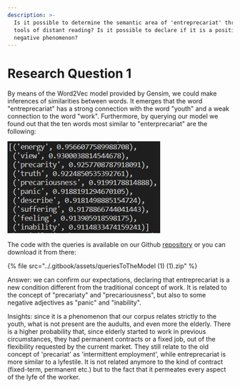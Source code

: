 ```yaml
---
description: >-
  Is it possible to determine the semantic area of 'entreprecariat' through the
  tools of distant reading? Is it possible to declare if it is a positive or
  negative phenomenon?
---
```


# Research Question 1

By means of the Word2Vec model provided by Gensim, we could make inferences of similarities between words. It emerges that the word "entreprecariat" has a strong connection with the word "youth" and a weak connection to the word "work". Furthermore, by querying our model we found out that the ten words most similar to "enterprecariat" are the following:

![](<../.gitbook/assets/image (3).png>)&#x20;

The code with the queries is available on our Github [repository](https://github.com/Entreprecariat/Entreprecariat) or you can download it from there:

{% file src="../.gitbook/assets/queriesToTheModel (1) (1).zip" %}

Answer: we can confirm our expectations, declaring that entreprecariat is a new condition different from the traditional concept of work. It is related to the concept of "precariaty" and "precariousness", but also to some negative adjectives as "panic" and "inability".&#x20;

Insights: since it is a phenomenon that our corpus relates strictly to the youth, what is not present are the audults, and even more the elderly. There is a higher probability that, since elderly started to work in previous circumstances, they had permanent contracts or a fixed job, out of the flexibility requested by the current market. They still relate to the old concept of 'precariat' as 'intermittent employment', while entreprecariat is more similar to a lyfestile. It is not related anymore to the kind of contract (fixed-term, permanent etc.) but to the fact that it permeates every aspect of the lyfe of the worker.
